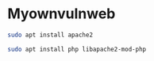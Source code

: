 # Myownvulnweb

```bash
sudo apt install apache2
```

```bash
sudo apt install php libapache2-mod-php
```

